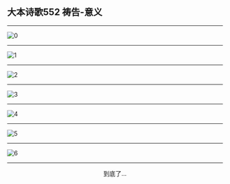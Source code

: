 
## 大本诗歌552 祷告-意义
        
<div id="aplayer0"></div>

---

<img alt="0" data-original="/data/d0552/0">

---

<img alt="1" data-original="/data/d0552/1">

---

<img alt="2" data-original="/data/d0552/2">

---

<img alt="3" data-original="/data/d0552/3">

---

<img alt="4" data-original="/data/d0552/4">

---

<img alt="5" data-original="/data/d0552/5">

---

<img alt="6" data-original="/data/d0552/6">

---

<p style="text-align: center">到底了...</p>

<script src="/js/dist-view.js"></script>

<script>
MAIN.id = 'd0552';
        
const ap0 = new APlayer({
    container: document.getElementById('aplayer0'),
    volume: 1,
    loop: 'none',
    preload: 'none',
    audio: [{
        name: '大本诗歌552.mp3',
        artist: '大本诗歌',
        url: 'https://res.wx.qq.com/voice/getvoice?mediaid=MzI0NTk3MDM5M18yMjQ3NDk0NDcw',
        cover: '/favicon'
    }]
});
</script>
